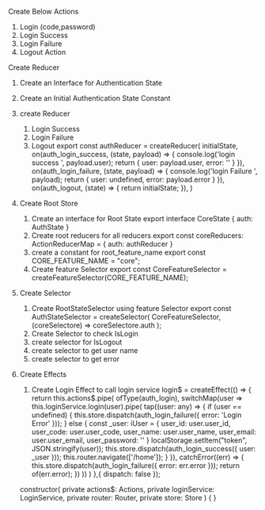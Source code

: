 Create Below Actions
1. Login (code,password)
2. Login Success 
3. Login Failure
4. Logout Action

Create Reducer
1. Create an Interface for Authentication State
2. Create an Initial Authentication State Constant
3. create Reducer
	1. Login Success
	2. Login Failure
	3. Logout
	export const authReducer = createReducer<AuthState>(
	  initialState,
	  on(auth_login_success, (state, payload) => {
	    console.log('login success ', payload.user);
	    return {
		user: payload.user,
      	error: ''
	    }
	  }),
	  on(auth_login_failure, (state, payload) => {
	    console.log('login Failure ', payload);
	    return {
	      user: undefined,
	      error: payload.error
	    }
	  }),
	  on(auth_logout, (state) => {
	    return initialState;
	  }),
	)


4. Create Root Store
	1. Create an interface for Root State
		export interface CoreState {
		  auth: AuthState
		}
	2. Create root reducers for all reducers
		export const coreReducers: ActionReducerMap<CoreState> = {
		  auth: authReducer
		}
	3. create a constant for root_feature_name
		export const CORE_FEATURE_NAME = "core";
	4. Create feature Selector
		export const CoreFeatureSelector = createFeatureSelector<CoreState>(CORE_FEATURE_NAME);
	
5. Create Selector
	1. Create RootStateSelector using feature Selector
		export const AuthStateSelector = createSelector(
		  CoreFeatureSelector,
		  (coreSelectore) => coreSelectore.auth
		);
	2. Create Selector to check IsLogin
	3. create selector for IsLogout
	4. create selector to get user name
	3. create selector to get error
6. Create Effects
	1. Create Login Effect to call login service
	  login$ = createEffect(() => {
	    return this.actions$.pipe(
	      ofType(auth_login),
	      switchMap(user => this.loginService.login(user).pipe(
	        tap((user: any) => {
	          if (user == undefined) {
	            this.store.dispatch(auth_login_failure({ error: 'Login Error' }));
	          }
	          else {
	            const _user: iUser = {
	              user_id: user.user_id,
	              user_code: user.user_code,
	              user_name: user.user_name,
	              user_email: user.user_email,
		        user_password: ''
	            }
	            localStorage.setItem("token", JSON.stringify(user));
	            this.store.dispatch(auth_login_success({ user: _user }));
	            this.router.navigate(['/home']);
	          }
	        }),
	        catchError((err) => {
	          this.store.dispatch(auth_login_failure({ error: err.error }));
	          return of(err.error);
	        })
	      ))
	    )
	  },{ dispatch: false });

	  constructor(
	    private actions$: Actions,
	    private loginService: LoginService,
	    private router: Router,
	    private store: Store
	  ) { }

